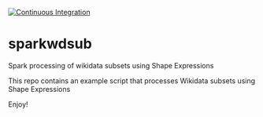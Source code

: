 [![Continuous Integration](https://github.com/weso/sparkwdsub/actions/workflows/ci.yml/badge.svg)](https://github.com/weso/sparkwdsub/actions/workflows/ci.yml)

# sparkwdsub

Spark processing of wikidata subsets using Shape Expressions

This repo contains an example script that processes Wikidata subsets using Shape Expressions

Enjoy!